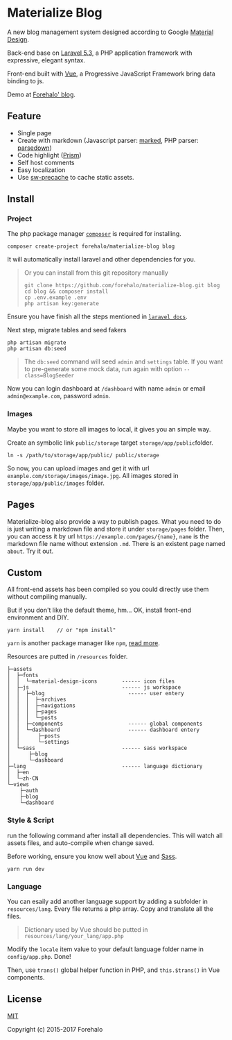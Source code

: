 # Materialize Blog

A new blog management system designed according to Google [Material Design](https://www.google.com/design/spec/material-design/introduction.html).

Back-end base on [Laravel 5.3](https://laravel.com), a PHP application framework with expressive, elegant syntax.

Front-end built with [Vue](https://vuejs.org), a Progressive JavaScript Framework bring data binding to js.

Demo at [Forehalo' blog](https://forehalo.me).

## Feature

* Single page
* Create with markdown (Javascript parser: [marked](https://github.com/chjj/marked), PHP parser: [parsedown](https://github.com/erusev/parsedown))
* Code highlight ([Prism](http://prismjs.com))
* Self host comments
* Easy localization
* Use [sw-precache](https://github.com/GoogleChrome/sw-precache) to cache static assets.

## Install

### Project

The php package manager [`composer`](https://getcomposer.org/) is required for installing.

```
composer create-project forehalo/materialize-blog blog
```

It will automatically install laravel and other dependencies for you. 

> Or you can install from this git repository manually
> ```
> git clone https://github.com/forehalo/materialize-blog.git blog
> cd blog && composer install
> cp .env.example .env
> php artisan key:generate
> ```

Ensure you have finish all the steps mentioned in [`laravel docs`](https://laravel.com/docs/5.3/installation).

Next step, migrate tables and seed fakers

```
php artisan migrate
php artisan db:seed
```

> The `db:seed` command will seed `admin` and `settings` table. If you want to pre-generate some mock data, run again with option `--class=BlogSeeder`

Now you can login dashboard at `/dashboard` with name `admin` or email `admin@example.com`, password `admin`.

### Images

Maybe you want to store all images to local, it gives you an simple way.

Create an symbolic link `public/storage` target `storage/app/public`folder.

```
ln -s /path/to/storage/app/public/ public/storage
```

So now, you can upload images and get it with url `example.com/storage/images/image.jpg`. All images stored in `storage/app/public/images` folder.

## Pages

Materialize-blog also provide a way to publish pages. What you need to do is just writing a markdown file and store it under `storage/pages` folder. Then, you can access it by url `https://example.com/pages/{name}`, `name` is the markdown file name without extension `.md`. There is an existent page named `about`. Try it out.

## Custom

All front-end assets has been compiled so you could directly use them without compiling manually.

But if you don't like the default theme, hm... OK, install front-end environment and DIY.

```
yarn install    // or "npm install"
```

`yarn` is another package manager like `npm`, [read more](https://yarnpkg.com/en/docs/). 

Resources are putted in `/resources` folder.
```
├─assets
│  ├─fonts
│  │  └─material-design-icons        ------ icon files
│  ├─js                              ------ js workspace
│  │  ├─blog                           ------ user entery
│  │  │  ├─archives
│  │  │  ├─navigations
│  │  │  ├─pages
│  │  │  └─posts
│  │  ├─components                     ------ global components
│  │  └─dashboard                      ------ dashboard entery
│  │      ├─posts
│  │      └─settings
│  └─sass                            ------ sass workspace
│      ├─blog
│      └─dashboard
├─lang                               ------ language dictionary
│  ├─en
│  └─zh-CN
└─views
    ├─auth
    ├─blog
    └─dashboard
```

### Style & Script

run the following command after install all dependencies. This will watch all assets files, and auto-compile when change saved.

Before working, ensure you know well about [Vue](https://vuejs.org) and [Sass](http://sass-lang.com).

```
yarn run dev
```

### Language

You can esaily add another language support by adding a subfolder in `resources/lang`. Every file returns a php array. Copy and translate all the files.

> Dictionary used by Vue should be putted in `resources/lang/your_lang/app.php`

Modify the `locale` item value to your default language folder name in `config/app.php`. Done!

Then, use `trans()` global helper function in PHP, and `this.$trans()` in Vue components.

## License

[MIT](http://opensource.org/licenses/MIT)

Copyright (c) 2015-2017 Forehalo

